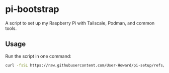# pi-bootstrap

A script to set up my Raspberry Pi with Tailscale, Podman, and common tools.

## Usage

Run the script in one command:

```bash
curl -fsSL https://raw.githubusercontent.com/User-Howard/pi-setup/refs/heads/main/setup.sh | bash
